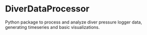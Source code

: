 # DiverDataProcessor
Python package to process and analyze diver pressure logger data, generating timeseries and basic visualizations.
